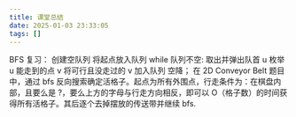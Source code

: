 ```yaml
---
title: 课堂总结
date: 2025-01-03 23:33:05
tags: []
---
```

BFS 复习：
创建空队列
将起点放入队列
while 队列不空:
    取出并弹出队首 u
    枚举 u 能走到的点 v
        将可行且没走过的 v 加入队列
空降；
在 2D Conveyor Belt 题目中，通过 bfs 反向搜索确定活格子。起点为所有外围点，行走条件为：在棋盘内部，且要么是 ?，要么上方的字母与行走方向相反，即可以 O（格子数）的时间获得所有活格子。其后逐个去掉摆放的传送带并继续 bfs.
